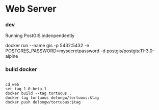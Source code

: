 # Web Server

### dev

Running PostGIS indenpendently

docker run --name gis -p 5432:5432 -e POSTGRES_PASSWORD=mysecretpassword -d postgis/postgis:11-3.0-alpine

### bulid docker

```shell

cd web
set tag 1.0-beta.1
docker build --tag tortuous .
docker tag tortuous delongw/tortuous:$tag
docker push delongw/tortuous:$tag

```

